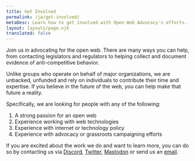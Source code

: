 ```yaml
---
title: Get Involved
permalink: /ja/get-involved/
metaDesc: Learn how to get involved with Open Web Advocacy's efforts.
layout: layouts/page.njk
translated: false
---
```


Join us in advocating for the open web. There are many ways you can help, from contacting legislators and regulators to helping collect and document evidence of anti-competitive behavior.

Unlike groups who operate on behalf of major organizations, we are unbacked, unfunded and rely on individuals to contribute their time and expertise. If you believe in the future of the web, you can help make that future a reality.

Specifically, we are looking for people with any of the following:

1. A strong passion for an open web
2. Experience working with web technologies
3. Experience with internet or technology policy
4. Experience with advocacy or grassroots campaigning efforts

If you are excited about the work we do and want to learn more, you can do so by contacting us via <a href="https://discord.gg/x53hkqrRKx">Discord</a>, <a href="https://twitter.com/OpenWebAdvocacy">Twitter</a>, <a href='https://mastodon.social/@owa' rel='me'>Mastodon</a> or send us an <a href="mailto:contactus@open-web-advocacy.org">email</a>.
